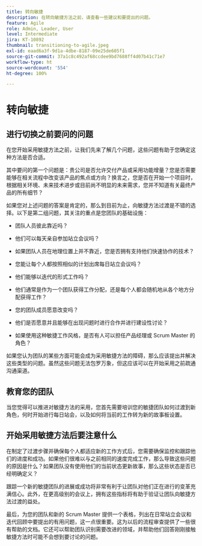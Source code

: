```yaml
---
title: 转向敏捷
description: 在转向敏捷方法之前，请查看一些建议和要提出的问题。
feature: Agile
role: Admin, Leader, User
level: Intermediate
jira: KT-10892
thumbnail: transitioning-to-agile.jpeg
exl-id: eaad6a3f-9d1a-4dbe-8187-09e25de605f1
source-git-commit: 37a1c8c492af68ccdee9bd7688ff4d07b41c71e7
workflow-type: ht
source-wordcount: '554'
ht-degree: 100%

---
```


# 转向敏捷

## 进行切换之前要问的问题

在您开始采用敏捷方法之前，让我们先来了解几个问题，这些问题有助于您确定这种方法是否合适。

其中要问的第一个问题是：贵公司是否允许交付产品或采用功能增量？您是否需要能够在相关流程中改变该产品的焦点或方向？换言之，您是否在开始一个项目时，根据相关环境、未来技术进步或目前尚不明显的未来需求，您并不知道有关最终产品的所有细节？

如果您对上述问题的答案是肯定的，那么到目前为止，向敏捷方法过渡是不错的选择。以下是第二组问题，其关注的重点是您团队的基础设施：

* 团队人员彼此靠近吗？

* 他们可以每天亲自参加站立会议吗？

* 如果团队人员在地理位置上并不靠近，您是否拥有支持他们快速协作的技术？

* 您能让每个人都按照相似的计划出席每日站立会议吗？

* 他们能够以迭代的形式工作吗？

* 他们通常是作为一个团队获得工作分配，还是每个人都会随机地从各个地方分配获得工作？

* 您的团队成员愿意改变吗？

* 他们是否愿意并且能够在出现问题时进行合作并进行建设性讨论？

* 如果使用这种敏捷工作风格，是否有人可以担任产品经理或 Scrum Master 的角色？


如果您认为团队的某些方面可能会成为采用敏捷方法的障碍，那么应该提出并解决这些类型的问题。虽然这些问题无法包罗万象，但这应该可以在开始采用之前疏通沟通渠道。


## 教育您的团队

当您觉得可以推进对敏捷方法的采用，您首先需要培训您的敏捷团队如何过渡到新角色，何时开始进行每日站会，以及如何将当前的工作转为新的故事板设置。


## 开始采用敏捷方法后要注意什么

在制定了过渡步骤并确保每个人都适应新的工作方式后，您需要确保监控和跟踪他们的进度和成功。如果他们很难以与之前相同的速度完成工作，那么导致这些问题的原因是什么？如果团队没有使用他们的当前状态更新故事，那么这些状态是否已经明确定义？

跟踪一个新的敏捷团队的进展或成功将非常有利于让团队对他们正在进行的变革充满信心。此外，在更高级别的会议上，拥有这些指标将有助于验证让团队向敏捷方法过渡的益处。

最后，为您的团队和新的 Scrum Master 提供一个表格，列出在日常站立会议和迭代回顾中要提出的有用问题，这一点很重要。这为以后的流程审查提供了一些很有帮助的文档。它还可以帮助团队识别需要改进的领域，并帮助他们回答刚刚接触敏捷方法时可能不会想到要讨论的问题。
